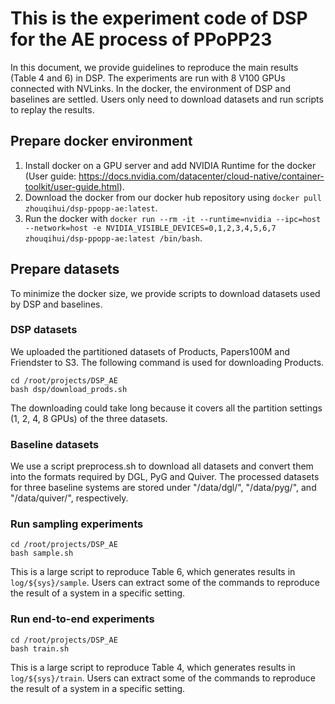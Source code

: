 # This is the experiment code of DSP for the AE process of PPoPP23
In this document, we provide guidelines to reproduce the main results (Table 4 and 6) in DSP. The experiments are run with 8 V100 GPUs connected with NVLinks. In the docker, the environment of DSP and baselines are settled. Users only need to download datasets and run scripts to replay the results.

## Prepare docker environment
1. Install docker on a GPU server and add NVIDIA Runtime for the docker (User guide: https://docs.nvidia.com/datacenter/cloud-native/container-toolkit/user-guide.html).
2. Download the docker from our docker hub repository using `docker pull zhouqihui/dsp-ppopp-ae:latest`.
3. Run the docker with `docker run --rm -it --runtime=nvidia --ipc=host --network=host -e NVIDIA_VISIBLE_DEVICES=0,1,2,3,4,5,6,7 zhouqihui/dsp-ppopp-ae:latest /bin/bash`.

## Prepare datasets
To minimize the docker size, we provide scripts to download datasets used by DSP and baselines.

### DSP datasets
We uploaded the partitioned datasets of Products, Papers100M and Friendster to S3. The following command is used for downloading Products.
```
cd /root/projects/DSP_AE
bash dsp/download_prods.sh
```
The downloading could take long because it covers all the partition settings (1, 2, 4, 8 GPUs) of the three datasets.
### Baseline datasets

We use a script preprocess.sh to download all datasets and convert them into the formats required by DGL, PyG and Quiver. The processed datasets for three baseline systems are stored under "/data/dgl/", "/data/pyg/", and "/data/quiver/", respectively.

### Run sampling experiments

```
cd /root/projects/DSP_AE
bash sample.sh
```
This is a large script to reproduce Table 6, which generates results in `log/${sys}/sample`. Users can extract some of the commands to reproduce the result of a system in a specific setting.

### Run end-to-end experiments
```
cd /root/projects/DSP_AE
bash train.sh
```
This is a large script to reproduce Table 4, which generates results in `log/${sys}/train`. Users can extract some of the commands to reproduce the result of a system in a specific setting.
